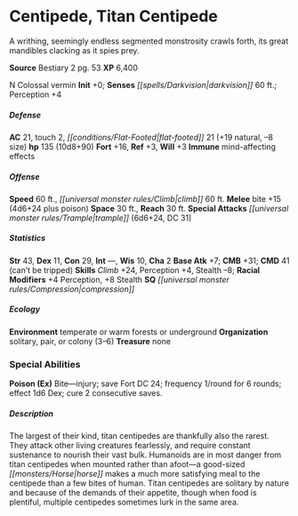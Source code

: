 ﻿---
cssclass: [monsters]
title1: Centipede, Titan Centipede
desc_short: 'A writhing, seemingly endless segmented monstrosity crawls forth, its
  great mandibles clacking as it spies prey. '
title2: Titan Centipede
CR: 9
sources:
- name: Bestiary 2
  page: 53
  link: http://paizo.com/pathfinderRPG/v5748btpy8hif
XP: 6400
alignment: N
size: Colossal
type: vermin
initiative:
  bonus: 0
senses:
  darkvision: 60
AC:
  AC: 21
  touch: 2
  flat_footed: 21
  components:
    natural: 19
    size: -8
HP:
  HP: 135
  long: 10d8+90
saves:
  fort: 16
  ref: 3
  will: 3
immunities:
- mind-affecting effects
speeds:
  base: 60
  climb: 60
attacks:
  melee:
  - - text: bite +15 (4d6+24 plus poison)
      entries:
      - - damage: 4d6+24
        - effect: poison
      attack: bite
      bonus:
      - 15
  special:
  - trample (6d6+24, DC 31)
space: 30
reach: 30
ability_scores:
  STR: 43
  DEX: 11
  CON: 29
  INT:
  WIS: 10
  CHA: 2
BAB: 7
CMB: 31
CMD: 41
CMD_other: can't be tripped
skills:
  Climb: 24
  Perception: 4
  Stealth: -8
  _racial_mods:
    Perception:
      _: 4
    Stealth:
      _: 8
special_qualities:
- compression
ecology:
  environment: temperate or warm forests or underground
  organization: solitary, pair, or colony (3-6)
  treasure_type: none
special_abilities:
  Poison (Ex): Bite-injury; save Fort DC 24; frequency 1/round for 6 rounds; effect
    1d6 Dex; cure 2 consecutive saves.
desc_long: The largest of their kind, titan centipedes are thankfully also the rarest.
  They attack other living creatures fearlessly, and require constant sustenance to
  nourish their vast bulk. Humanoids are in most danger from titan centipedes when
  mounted rather than afoot-a good-sized horse makes a much more satisfying meal to
  the centipede than a few bites of human. Titan centipedes are solitary by nature
  and because of the demands of their appetite, though when food is plentiful, multiple
  centipedes sometimes lurk in the same area.

---

# Centipede, Titan Centipede
A writhing, seemingly endless segmented monstrosity crawls forth, its great mandibles clacking as it spies prey.

**Source** Bestiary 2 pg. 53
**XP** 6,400

N Colossal vermin
**Init** +0; **Senses** _[[spells/Darkvision|darkvision]]_ 60 ft.; Perception +4

##### Defense

**AC** 21, touch 2, _[[conditions/Flat-Footed|flat-footed]]_ 21 (+19 natural, –8 size)
**hp** 135 (10d8+90)
**Fort** +16, **Ref** +3, **Will** +3
**Immune** mind-affecting effects

##### Offense
**Speed** 60 ft., _[[universal monster rules/Climb|climb]]_ 60 ft.
**Melee** bite +15 (4d6+24 plus poison)
**Space** 30 ft., **Reach** 30 ft.
**Special Attacks** _[[universal monster rules/Trample|trample]]_ (6d6+24, DC 31)

##### Statistics
**Str** 43, **Dex** 11, **Con** 29, **Int** —, **Wis** 10, **Cha** 2
**Base Atk** +7; **CMB** +31; **CMD** 41 (can’t be tripped)
**Skills** _Climb_ +24, Perception +4, Stealth –8; **Racial Modifiers** +4 Perception, +8 Stealth
**SQ** _[[universal monster rules/Compression|compression]]_

##### Ecology

**Environment** temperate or warm forests or underground
**Organization** solitary, pair, or colony (3–6)
**Treasure** none

### Special Abilities

**Poison (Ex)** Bite—injury; save Fort DC 24; frequency 1/round for 6 rounds; effect 1d6 Dex; cure 2 consecutive saves.

##### Description

The largest of their kind, titan centipedes are thankfully also the rarest. They attack other living creatures fearlessly, and require constant sustenance to nourish their vast bulk. Humanoids are in most danger from titan centipedes when mounted rather than afoot—a good-sized _[[monsters/Horse|horse]]_ makes a much more satisfying meal to the centipede than a few bites of human. Titan centipedes are solitary by nature and because of the demands of their appetite, though when food is plentiful, multiple centipedes sometimes lurk in the same area.
